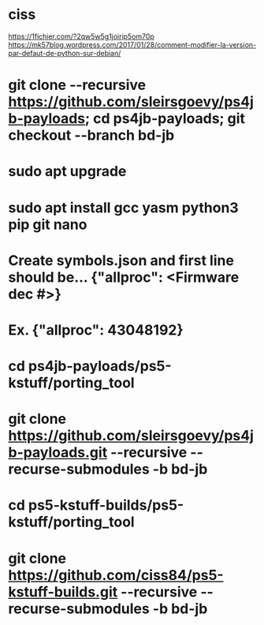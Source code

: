 # ciss
https://1fichier.com/?2qw5w5g1joirip5om70p
https://mk57blog.wordpress.com/2017/01/28/comment-modifier-la-version-par-defaut-de-python-sur-debian/

# git clone --recursive https://github.com/sleirsgoevy/ps4jb-payloads; cd ps4jb-payloads; git checkout --branch bd-jb

# sudo apt upgrade
# sudo apt install gcc yasm python3 pip git nano

# Create symbols.json and first line should be... {"allproc": <Firmware dec #>}
# Ex. {"allproc": 43048192}
# cd ps4jb-payloads/ps5-kstuff/porting_tool
# git clone https://github.com/sleirsgoevy/ps4jb-payloads.git --recursive --recurse-submodules -b bd-jb

# cd ps5-kstuff-builds/ps5-kstuff/porting_tool
# git clone https://github.com/ciss84/ps5-kstuff-builds.git --recursive --recurse-submodules -b bd-jb

